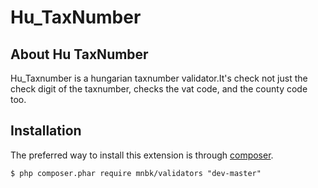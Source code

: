 Hu_TaxNumber
===========

## About Hu TaxNumber

Hu_Taxnumber is a hungarian taxnumber validator.It's check not just the check digit of the taxnumber,
checks the vat code, and the county code too.


## Installation

The preferred way to install this extension is through [composer](http://getcomposer.org/download/).

```
$ php composer.phar require mnbk/validators "dev-master"
```